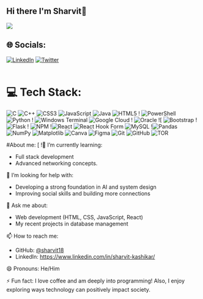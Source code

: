 ## Hi there I'm Sharvit👋
[![](https://visitcount.itsvg.in/api?id=Ro706&label=Profile%20Views&color=1&pretty=false)](https://visitcount.itsvg.in)

## 🌐 Socials:
[![LinkedIn](https://img.shields.io/badge/LinkedIn-%230077B5.svg?logo=linkedin&logoColor=white)](https://www.linkedin.com/in/sharvit-kashikar/) [![Twitter](https://img.shields.io/badge/Twitter-%231DA1F2.svg?logo=Twitter&logoColor=white)](https://x.com/skkashikar?s=21)  <br/>
  <br/>

# 💻 Tech Stack:
![C](https://img.shields.io/badge/c-%2300599C.svg?style=for-the-badge&logo=c&logoColor=white) ![C++](https://img.shields.io/badge/c++-%2300599C.svg?style=for-the-badge&logo=c%2B%2B&logoColor=white) ![CSS3](https://img.shields.io/badge/css3-%231572B6.svg?style=for-the-badge&logo=css3&logoColor=white) ![JavaScript](https://img.shields.io/badge/javascript-%23323330.svg?style=for-the-badge&logo=javascript&logoColor=%23F7DF1E) ![Java](https://img.shields.io/badge/java-%23ED8B00.svg?style=for-the-badge&logo=openjdk&logoColor=white) ![HTML5](https://img.shields.io/badge/html5-%23E34F26.svg?style=for-the-badge&logo=html5&logoColor=white) ! ![PowerShell](https://img.shields.io/badge/PowerShell-%235391FE.svg?style=for-the-badge&logo=powershell&logoColor=white) ![Python](https://img.shields.io/badge/python-3670A0?style=for-the-badge&logo=python&logoColor=ffdd54) ! ![Windows Terminal](https://img.shields.io/badge/Windows%20Terminal-%234D4D4D.svg?style=for-the-badge&logo=windows-terminal&logoColor=white) ![Google Cloud](https://img.shields.io/badge/GoogleCloud-%234285F4.svg?style=for-the-badge&logo=google-cloud&logoColor=white) ! ![Oracle](https://img.shields.io/badge/Oracle-F80000?style=for-the-badge&logo=oracle&logoColor=white) ![ ![Bootstrap](https://img.shields.io/badge/bootstrap-%238511FA.svg?style=for-the-badge&logo=bootstrap&logoColor=white) !![Flask](https://img.shields.io/badge/flask-%23000.svg?style=for-the-badge&logo=flask&logoColor=white) ! ![NPM](https://img.shields.io/badge/NPM-%23CB3837.svg?style=for-the-badge&logo=npm&logoColor=white) !![React](https://img.shields.io/badge/react-%2320232a.svg?style=for-the-badge&logo=react&logoColor=%2361DAFB) ![React Hook Form](https://img.shields.io/badge/React%20Hook%20Form-%23EC5990.svg?style=for-the-badge&logo=reacthookform&logoColor=white)  ![MySQL](https://img.shields.io/badge/mysql-4479A1.svg?style=for-the-badge&logo=mysql&logoColor=white) !![Pandas](https://img.shields.io/badge/pandas-%23150458.svg?style=for-the-badge&logo=pandas&logoColor=white) ![NumPy](https://img.shields.io/badge/numpy-%23013243.svg?style=for-the-badge&logo=numpy&logoColor=white) ![Matplotlib](https://img.shields.io/badge/Matplotlib-%23ffffff.svg?style=for-the-badge&logo=Matplotlib&logoColor=black) ![Canva](https://img.shields.io/badge/Canva-%2300C4CC.svg?style=for-the-badge&logo=Canva&logoColor=white) ![Figma](https://img.shields.io/badge/figma-%23F24E1E.svg?style=for-the-badge&logo=figma&logoColor=white)  ![Git](https://img.shields.io/badge/git-%23F05033.svg?style=for-the-badge&logo=git&logoColor=white) ![GitHub](https://img.shields.io/badge/github-%23121011.svg?style=for-the-badge&logo=github&logoColor=white)  ![TOR](https://img.shields.io/badge/tor-%237E4798.svg?style=for-the-badge&logo=tor-project&logoColor=white) 



#About me:
[
!🌱 I’m currently learning:
- Full stack development
- Advanced networking concepts.

🤔 I’m looking for help with:
- Developing a strong foundation in AI and system design
- Improving social skills and building more connections

💬 Ask me about:
- Web development (HTML, CSS, JavaScript, React)
- My recent projects in database management 

📫 How to reach me:
- GitHub: [@sharvit18](https://github.com/sharvit18)
- LinkedIn: https://www.linkedin.com/in/sharvit-kashikar/

😄 Pronouns: He/Him

⚡ Fun fact: I love coffee and am deeply into programming! Also, I enjoy exploring ways technology can positively impact society.

